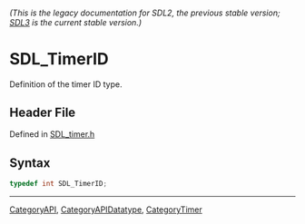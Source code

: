 ###### (This is the legacy documentation for SDL2, the previous stable version; [SDL3](https://wiki.libsdl.org/SDL3/) is the current stable version.)
# SDL_TimerID

Definition of the timer ID type.

## Header File

Defined in [SDL_timer.h](https://github.com/libsdl-org/SDL/blob/SDL2/include/SDL_timer.h)

## Syntax

```c
typedef int SDL_TimerID;
```

----
[CategoryAPI](CategoryAPI), [CategoryAPIDatatype](CategoryAPIDatatype), [CategoryTimer](CategoryTimer)

